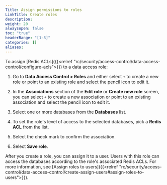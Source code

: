 ```yaml
---
Title: Assign permissions to roles
LinkTitle: Create roles
description: 
weight: 20
alwaysopen: false
toc: "true"
headerRange: "[1-3]"
categories: []
aliases: 
---
```


To assign [Redis ACLs]({{<relref "rc/security/access-control/data-access-control/configure-acls">}}) to a data access role:

1. Go to **Data Access Control > Roles** and either select `+` to create a new role or point to an existing role and select the pencil icon to edit it.

1. In the **Associations** section of the **Edit role** or **Create new role** screen, you can select `+` to create a new association or point to an existing association and select the pencil icon to edit it.

1. Select one or more databases from the **Databases** list.

1. To set the role's level of access to the selected databases, pick a **Redis ACL** from the list.

1. Select the check mark to confirm the association.

1. Select **Save role**.

After you create a role, you can assign it to a user. Users with this role can access the databases according to the role's associated Redis ACLs. For more information, see [Assign roles to users]({{<relref "rc/security/access-control/data-access-control/create-assign-users#assign-roles-to-users">}}).



